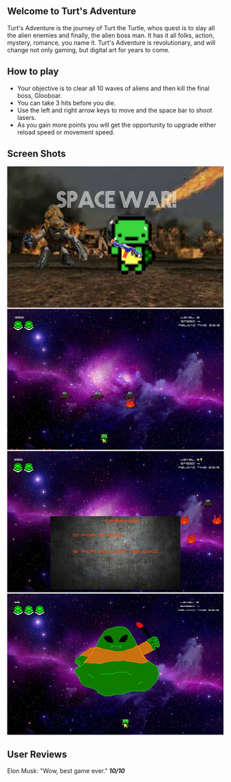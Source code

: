 ## Welcome to Turt's Adventure
Turt's Adventure is the journey of Turt the Turtle, whos quest is to slay all the alien enemies and finally, the alien boss man. It has it all folks, action, mystery, romance, you name it. Turt's Adventure is revolutionary, and will change not only gaming, but digital art for years to come.

## How to play
* Your objective is to clear all 10 waves of aliens and then kill the final boss, Glooboar. 
* You can take 3 hits before you die.
* Use the left and right arrow keys to move and the space bar to shoot lasers.
* As you gain more points you will get the opportunity to upgrade either reload speed or movement speed.

## Screen Shots
![alt text](https://raw.githubusercontent.com/fieldsparrow2629/space_war/master/screenshots/capture0.JPG)
![alt text](https://raw.githubusercontent.com/fieldsparrow2629/space_war/master/screenshots/capture1.JPG)
![alt text](https://raw.githubusercontent.com/fieldsparrow2629/space_war/master/screenshots/capture2.JPG)
![alt text](https://raw.githubusercontent.com/fieldsparrow2629/space_war/master/screenshots/capture3.JPG)

## User Reviews
Elon Musk: "Wow, best game ever." **_10/10_**
